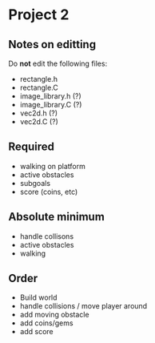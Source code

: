 # Project 2

## Notes on editting
Do **not** edit the following files:
- rectangle.h
- rectangle.C
- image_library.h (?)
- image_library.C (?)
- vec2d.h (?)
- vec2d.C (?)

## Required
- walking on platform
- active obstacles
- subgoals
- score (coins, etc)

## Absolute minimum
- handle collisons
- active obstacles
- walking

## Order
- Build world
- handle collisions / move player around
- add moving obstacle
- add coins/gems
- add score

